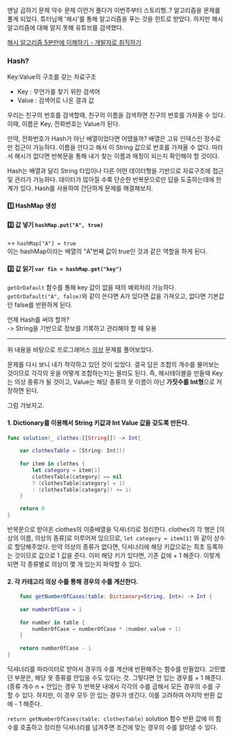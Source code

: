 맨날 곱하기 문제 약수 문제 이런거 풀다가 이번주부터 스토리형..? 알고리즘을 문제를 풀게 되었다.
튜터님께 '해시'를 통해 알고리즘을 푸는 것을 힌트로 받았다.
하지만 해시 알고리즘에 대해 알지 못해 유튜브를 검색했다.

[해시 알고리즘 5분만에 이해하기 - 개발자로 취직하기](https://www.youtube.com/watch?v=zFL29ydL9D8)

### Hash?
Key:Value의 구조를 갖는 자료구조
- Key : 무언가를 찾기 위한 검색어
- Value : 검색어로 나온 결과 값

우리는 친구의 번호를 검색할때, 친구의 이름을 검색하면 친구의 번호를 가져올 수 있다. 이때, 이름은 Key, 전화번호는 Value가 된다. 

만약, 전화번호가 Hash가 아닌 배열이었다면 어땠을까?
배열은 고유 인덱스인 정수로만 접근이 가능하다. 이름을 안다고 해서 이 String 값으로 번호를 가져올 수 없다. 따라서 해시가 없다면 반복문을 통해 내가 찾는 이름과 매칭이 되는지 확인해야 할 것이다.

Hash는 배열과 달리 String 타입이나 다른 어떤 데이터형을 기반으로 자료구조에 접근 및 관리가 가능하다. 데이터가 많아질 수록 단순한 반복문으로만 답을 도출하는데에 한계가 있다. Hash를 사용하여 간단하게 문제를 해결해보자.

#### 1️⃣ HashMap 생성  
#### 2️⃣ 값 넣기 `hashMap.put("A", true)`  
== `hashMap["A"] = true`  
이는 hashMap이라는 배열의 "A"번째 값이 true인 것과 같은 역할을 하게 된다. 
#### 3️⃣ 값 읽기 `var fin = hashMap.get("key")`  
`getOrDafault` 함수를 통해 key 값이 없을 때의 예외처리 가능하다.  
`getOrDafault("A", false)`와 같이 쓴다면 A가 있다면 값을 가져오고, 없다면 기본값인 false를 반환하게 된다.

언제 Hash를 써야 할까?  
-> String을 기반으로 정보를 기록하고 관리해야 할 때 유용

---

위 내용을 바탕으로 프로그래머스 [의상](https://school.programmers.co.kr/learn/courses/30/lessons/42578) 문제를 풀어보았다.

문제를 다시 보니 내가 착각하고 있던 것이 있었다. 결국 답은 조합의 개수를 물어보는 것이므로 각각의 옷을 어떻게 조합하는지는 몰라도 된다. 즉, 해시테이블을 만들때 Key는 의상 종류가 될 것이고, Value는 해당 종류의 옷 이름이 아닌 **가짓수를 Int형**으로 저장하면 된다.

그럼 가보자고.

#### 1. Dictionary를 이용해서 String 키값과 Int Value 값을 갖도록 만든다.


```swift
func solution(_ clothes:[[String]]) -> Int{
    
    var clothesTable = [String: Int]()
    
    for item in clothes {
        let category = item[1]
        clothesTable[category] == nil 
        ? (clothesTable[category] = 1)
        : (clothesTable[category]! += 1) 
    }

    return 0
}
```

반복문으로 받아온 clothes의 이중배열을 딕셔너리로 정리한다.
clothes의 각 행은 [의상의 이름, 의상의 종류]로 이루어져 있으므로, `let category = item[1]` 와 같이 상수로 할당해주었다.
만약 의상의 종류가 없다면, 딕셔너리에 해당 키값으로는 최초 등록하는 것이므로 값으로 1 값을 준다. 이미 해당 키가 있다면, 기존 값에 + 1 해준다.
이렇게 되면 각 종류별로 의상이 몇 개 있는지 파악할 수 있다.

#### 2. 각 카테고리 의상 수를 통해 경우의 수를 계산한다.

```swift
    func getNumberOfCases(table: Dictionary<String, Int>) -> Int {
    
    var numberOfCase = 1
    
    for number in table {
        numberOfCase = numberOfCase * (number.value + 1)
    }
    
    return numberOfCase - 1
}
```

딕셔너리를 파라미터로 받아서 경우의 수를 계산에 반환해주는 함수를 만들었다. 고민했던 부분은, 해당 옷 종류를 안입을 수도 있다는 것. 그렇다면 안 입는 경우를 + 1 해준다. (종류 개수 n + 안입는 경우 1) 반복문 내에서 각각의 수를 곱해서 모든 경우의 수를 구할 수 있다. 하지만, 이 경우 모두 안 입는 경우가 생긴다. 이를 고려하여 마지막 반환 값에 - 1 해준다.

`return getNumberOfCases(table: clothesTable)`
solution 함수 반환 값에 이 함수를 호출하고 정리한 딕셔너리를 넘겨주면 조건에 맞는 경우의 수를 알아낼 수 있다.